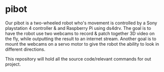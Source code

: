 # pibot

Our pibot is a two-wheeled robot who's movement is controlled by a Sony playstation 4 controller & and Raspberry Pi using ds4drv.
The goal is to have the robot use two webcams to record & patch together 3D video on the fly, while outputting the result to an internet stream.
Another goal is to mount the webcams on a servo motor to give the robot the ability to look in different directions.


This repository will hold all the source code/relevant commands for out project.
